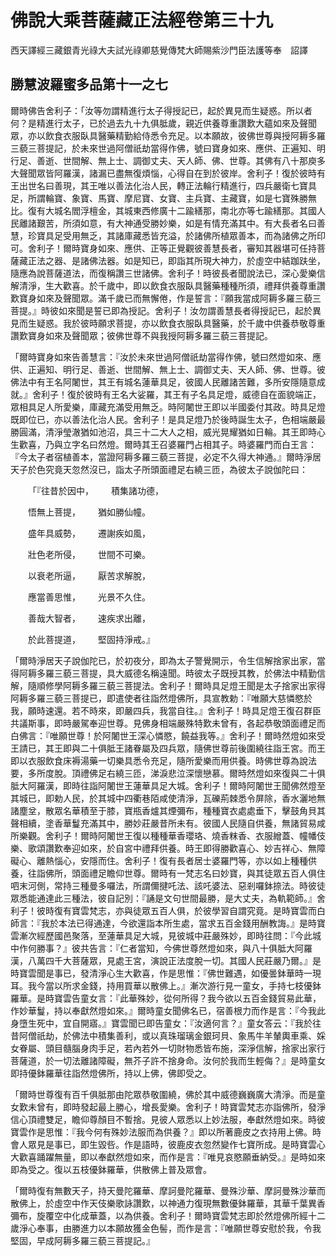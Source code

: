 # 佛說大乘菩薩藏正法經卷第三十九

西天譯經三藏銀青光祿大夫試光祿卿慈覺傳梵大師賜紫沙門臣法護等奉　詔譯

## 勝慧波羅蜜多品第十一之七 

爾時佛告舍利子：「汝等勿謂精進行太子得授記已，起於異見而生疑惑。所以者何？是精進行太子，已於過去九十九俱胝歲，親近供養尊重讚歎大蘊如來及聲聞眾，亦以飲食衣服臥具醫藥精勤給侍悉令充足。以本願故，彼佛世尊與授阿耨多羅三藐三菩提記，於未來世過阿僧祇劫當得作佛，號曰寶身如來、應供、正遍知、明行足、善逝、世間解、無上士、調御丈夫、天人師、佛、世尊。其佛有八十那庾多大聲聞眾皆阿羅漢，諸漏已盡無復煩惱，心得自在到於彼岸。舍利子！復於彼時有王出世名曰善現，其王唯以善法化治人民，轉正法輪行精進行，四兵嚴衛七寶具足，所謂輪寶、象寶、馬寶、摩尼寶、女寶、主兵寶、主藏寶，如是七寶殊勝無比。復有大城名閻浮檀金，其城東西修廣十二踰繕那，南北亦等七踰繕那。其國人民離諸艱苦，所須如意，有大神通受勝妙樂，如是有情充滿其中。有大長者名曰善慧，珍寶具足受用無乏，其諸庫藏悉皆充溢，於諸佛所植眾善本，而為諸佛之所印可。舍利子！爾時寶身如來、應供、正等正覺觀彼善慧長者，審知其器堪可任持菩薩藏正法之器、是諸佛法器。如是知已，即詣其所現大神力，於虛空中結跏趺坐，隨應為說菩薩道法，而復稱讚三世諸佛。舍利子！時彼長者聞說法已，深心愛樂信解清淨，生大歡喜。於千歲中，即以飲食衣服臥具醫藥種種所須，禮拜供養尊重讚歎寶身如來及聲聞眾。滿千歲已而無懈倦，作是誓言：『願我當成阿耨多羅三藐三菩提。』時彼如來聞是誓已即為授記。舍利子！汝勿謂善慧長者得授記已，起於異見而生疑惑。我於彼時願求菩提，亦以飲食衣服臥具醫藥，於千歲中供養恭敬尊重讚歎寶身如來及聲聞眾；彼佛世尊不與我授阿耨多羅三藐三菩提記。

「爾時寶身如來告善慧言：『汝於未來世過阿僧祇劫當得作佛，號曰然燈如來、應供、正遍知、明行足、善逝、世間解、無上士、調御丈夫、天人師、佛、世尊。彼佛法中有王名阿闍世，其王有城名蓮華具足，彼國人民離諸苦難，多所安隱隨意成就。』舍利子！復於彼時有王名大娑羅，其王有子名具足燈，威德自在面貌端正，眾相具足人所愛樂，庫藏充滿受用無乏。時阿闍世王即以半國委付其政。時具足燈既即位已，亦以善法化治人民。舍利子！是具足燈乃於後時誕生太子，色相端嚴最勝圓滿，清淨瑩澈猶如池沼，具三十二大人之相，威光晃耀猶如日輪。其王即時心生歡喜，乃與立字名曰然燈。爾時其王召婆羅門占相其子。時婆羅門而白王言：『今太子者宿植善本，當證阿耨多羅三藐三菩提，必定不久得大神通。』爾時淨居天子於色究竟天忽然沒已，詣太子所頭面禮足右繞三匝，為彼太子說伽陀曰：

&emsp;&emsp;「『往昔於因中，&emsp;&emsp;積集諸功德， 

&emsp;&emsp;悟無上菩提，&emsp;&emsp;猶如勝仙幢。 

&emsp;&emsp;盛年具威勢，&emsp;&emsp;遷謝疾如風， 

&emsp;&emsp;壯色老所侵，&emsp;&emsp;世間不可樂。 

&emsp;&emsp;以衰老所逼，&emsp;&emsp;厭苦求解脫， 

&emsp;&emsp;應當善思惟，&emsp;&emsp;光景不久住。 

&emsp;&emsp;善哉大智者，&emsp;&emsp;速疾求出離， 

&emsp;&emsp;於此菩提道，&emsp;&emsp;堅固持淨戒。』

「爾時淨居天子說伽陀已，於初夜分，即為太子警覺開示，令生信解捨家出家，當得阿耨多羅三藐三菩提，具大威德名稱遠聞。時彼太子既授其教，於佛法中精勤信解，隨順修學阿耨多羅三藐三菩提法。舍利子！爾時具足燈王聞是太子捨家出家得阿耨多羅三藐三菩提已，即遣使者往詣然燈佛所，具宣教勅：『唯願大慈憐愍於我，願時速還。若不時來，即嚴四兵，我當自往。』舍利子！時具足燈王復召群臣共議斯事，即時嚴駕奉迎世尊。見佛身相端嚴殊特歎未曾有，各起恭敬頭面禮足而白佛言：『唯願世尊！於阿闍世王深心憐愍，饒益我等。』舍利子！爾時然燈如來受王請已，其王即與二十俱胝王諸眷屬及四兵眾，隨佛世尊前後圍繞往詣王宮。而王即以衣服飲食床褥湯藥一切樂具悉令充足，隨所愛樂而用供養。時佛世尊為說法要，多所度脫。頂禮佛足右繞三匝，涕淚悲泣深懷戀慕。爾時然燈如來復與二十俱胝大阿羅漢，即時往詣阿闍世王蓮華具足大城。舍利子！爾時阿闍世王聞佛然燈至其城已，即勅人民，於其城中四衢巷陌咸使清淨，瓦礫荊棘悉令屏除，香水灑地無諸塵坌，散眾名華積至于膝，寶瓶香爐其煙彌布，種種寶衣處處垂下，擊鼓角貝其聲相續，塗香華鬘充滿其中，勝妙莊嚴昔所未有。彼國人民隨自供養，無諸貿易咸所樂觀。舍利子！爾時阿闍世王復以種種華香瓔珞、燒香粖香、衣服繒蓋、幢幡伎樂、歌頌讚歎奉迎如來，於自宮中禮拜供養。時王即得勝歡喜心、妙吉祥心、無障礙心、離熱惱心，安隱而住。舍利子！復有長者居士婆羅門等，亦以如上種種供養，往詣佛所，頭面禮足瞻仰世尊。爾時有一梵志名曰妙寶，與其徒眾五百人俱住呬末河側，常持三種曼多囉法，所謂儞揵吒法、該吒婆法、惡剎囉鉢捺法。時彼徒眾悉能通達此三種法，彼自記別：『誦是文句世間最勝，是大丈夫，為軌範師。』舍利子！彼時復有寶雲梵志，亦與徒眾五百人俱，於彼學習自謂究竟。是時寶雲而白師言：『我於本法已得通達，今欲還詣本所生處，當求五百金錢用酬教誨。』是時寶雲漸次經歷國邑聚落，至蓮華具足大城，見彼城中莊嚴殊妙，即時往問：『今此城中作何勝事？』彼共告言：『仁者當知，今佛世尊然燈如來，與八十俱胝大阿羅漢，八萬四千大菩薩眾，見處王宮，演說正法度脫一切。其國人民莊嚴乃爾。』是時寶雲聞是事已，發清淨心生大歡喜，作是思惟：『佛世難遇，如優曇鉢華時一現耳。我今當以所求金錢，持用買華以散佛上。』漸次游行見一童女，手持七枝優鉢羅華。是時寶雲告童女言：『此華殊妙，從何所得？我今欲以五百金錢貿易此華，作妙華鬘，持以奉獻然燈如來。』爾時童女聞佛名已，宿善根力而作是言：『今我此身墮生死中，宜自開寤。』寶雲聞已即告童女：『汝適何言？』童女答云：『我於往昔阿僧祇劫，於佛法中積集善利，或以真珠瑠璃金銀珂貝、象馬牛羊輦輿車乘、婇女眷屬、頭目髓腦身肉手足，若內若外一切財物悉皆布施，深淨信解，捨家出家行菩薩道，於一切法離諸障礙，無芥子許不捨身命。汝何於我而生輕侮？』是時童女即持優鉢羅華往詣然燈佛所，持以上佛，佛即受之。

「爾時世尊復有百千俱胝那由陀眾恭敬圍繞，佛於其中威德巍巍廣大清淨。而是童女歎未曾有，即時發起最上勝心，增長愛樂。舍利子！時寶雲梵志亦詣佛所，發淨信心頂禮雙足，瞻仰尊顏目不暫捨。見彼人眾悉以上妙法服，奉獻然燈如來。時彼寶雲作是思惟：『我今何有殊妙法服而為供養？』即以所著鹿皮之衣持用上佛。時會人眾見是事已，即生毀呰。作是語時，彼鹿皮衣忽然變作七寶所成。是時寶雲心大歡喜踊躍無量，即以奉獻然燈如來，而作是言：『唯見哀愍願垂納受。』是時如來即為受之。復以五枝優鉢羅華，供散佛上普及眾會。

「爾時復有無數天子，持天曼陀羅華、摩訶曼陀羅華、曼殊沙華、摩訶曼殊沙華而散佛上，於虛空中作天伎樂歌詠讚歎，以神通力復現無數優鉢羅華，其華千葉異香彌布，旋覆空中化成華蓋，以為供養。舍利子！爾時寶雲梵志即於然燈佛所經十二歲淨心奉事，由勝進力以本願故獲金色髻，而作是言：『唯願世尊安慰於我，令我堅固，早成阿耨多羅三藐三菩提記。』